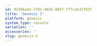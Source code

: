 ```yaml
---
id: 92366ad3-7f81-465b-905f-777cab32f03f
title: 'Genesis 3'
platform: genesis
system_type: console
variation: ''
accessories: ''
slug: genesis-3
---
```

